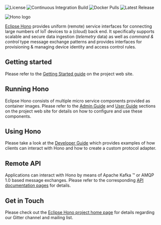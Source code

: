 ![License](https://img.shields.io/github/license/eclipse/hono)
![Continuous Integration Build](https://img.shields.io/github/workflow/status/eclipse/hono/Build%20and%20run%20integration%20tests)
![Docker Pulls](https://img.shields.io/docker/pulls/eclipse/hono-service-auth)
![Latest Release](https://img.shields.io/docker/v/eclipse/hono-service-auth?sort=semver)

![Hono logo](logo/PNG-150dpi/HONO-Logo_Bild-Wort_quadrat-w-200x180px.png)

[Eclipse Hono](https://www.eclipse.org/hono) provides uniform (remote) service interfaces for connecting large
numbers of IoT devices to a (cloud) back end. It specifically supports scalable and secure data ingestion
(*telemetry* data) as well as *command & control* type message exchange patterns and provides interfaces for
provisioning & managing device identity and access control rules.

## Getting started

Please refer to the [Getting Started guide](https://www.eclipse.org/hono/docs/getting-started/) on the project web site.

## Running Hono

Eclipse Hono consists of multiple micro service components provided as container images. Please refer to the
[Admin Guide](https://www.eclipse.org/hono/docs/admin-guide/) and
[User Guide](https://www.eclipse.org/hono/docs/user-guide/) sections on the project web site for details on how
to configure and use these components.

## Using Hono

Please take a look at the [Developer Guide](https://www.eclipse.org/hono/docs/dev-guide/) which provides examples of
how clients can interact with Hono and how to create a custom protocol adapter.

## Remote API

Applications can interact with Hono by means of Apache Kafka &trade; or AMQP 1.0 based message exchanges. Please refer
to the corresponding [API documentation pages](https://www.eclipse.org/hono/docs/api/) for details.

## Get in Touch

Please check out the [Eclipse Hono project home page](https://www.eclipse.org/hono/community/get-in-touch/) for
details regarding our Gitter channel and mailing list.
